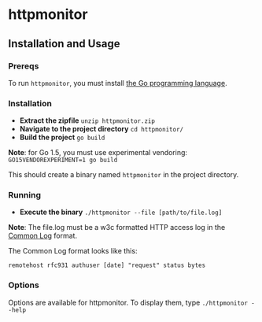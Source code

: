 httpmonitor
===========

## Installation and Usage

### Prereqs

To run `httpmonitor`, you must install
[the Go programming language](https://golang.org/).

### Installation

- **Extract the zipfile** `unzip httpmonitor.zip`
- **Navigate to the project directory** `cd httpmonitor/`
- **Build the project** `go build`

**Note**: for Go 1.5, you must use experimental vendoring:
`GO15VENDOREXPERIMENT=1 go build`

This should create a binary named `httpmonitor` in the project directory.

### Running

- **Execute the binary** `./httpmonitor --file [path/to/file.log]`

**Note**: The file.log must be a w3c formatted HTTP access log in the
[Common Log](https://www.w3.org/Daemon/User/Config/Logging.html#common-logfile-format)
format.

The Common Log format looks like this:
```
remotehost rfc931 authuser [date] "request" status bytes
```

### Options

Options are available for httpmonitor.
To display them, type `./httpmonitor --help`

